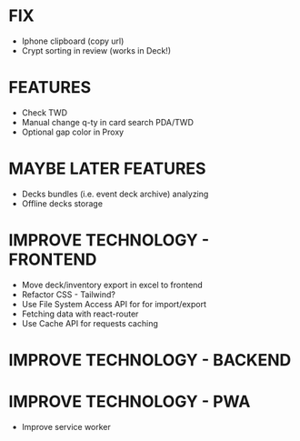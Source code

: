 # FIX
- Iphone clipboard (copy url)
- Crypt sorting in review (works in Deck!)

# FEATURES
- Check TWD
- Manual change q-ty in card search PDA/TWD
- Optional gap color in Proxy

# MAYBE LATER FEATURES
- Decks bundles (i.e. event deck archive) analyzing
- Offline decks storage

# IMPROVE TECHNOLOGY - FRONTEND
- Move deck/inventory export in excel to frontend
- Refactor CSS - Tailwind?
- Use File System Access API for for import/export
- Fetching data with react-router
- Use Cache API for requests caching

# IMPROVE TECHNOLOGY - BACKEND

# IMPROVE TECHNOLOGY - PWA
- Improve service worker
